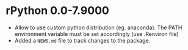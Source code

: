 # rPython 0.0-7.9000

* Allow to use custom python distribution (eg. anaconda).
  The PATH environment variable must be set accordingly (use .Renviron file)
* Added a `NEWS.md` file to track changes to the package.
